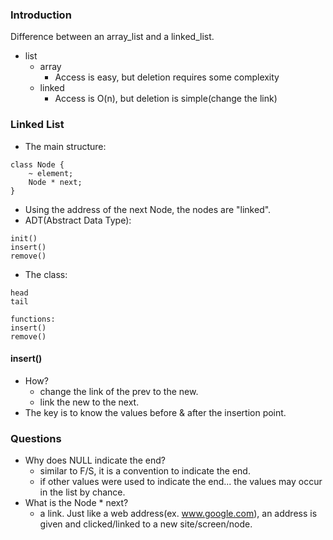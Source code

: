 ### Introduction

Difference between an array_list and a linked_list.

* list
  * array
    * Access is easy, but deletion requires some complexity
  * linked
    * Access is O(n), but deletion is simple(change the link)

### Linked List

* The main structure:

```
class Node {
    ~ element;
    Node * next;
}
```

* Using the address of the next Node, the nodes are "linked".
* ADT(Abstract Data Type):

```
init()
insert()
remove()
```

* The class:

```
head
tail

functions:
insert()
remove()
```


#### insert()

* How?
  * change the link of the prev to the new.
  * link the new to the next.
* The key is to know the values before & after the insertion point.


### Questions

* Why does NULL indicate the end?
  * similar to F/S, it is a convention to indicate the end.
  * if other values were used to indicate the end... the values may occur in the list by chance.
* What is the Node * next?
  * a link. Just like a web address(ex. www.google.com), an address is given and clicked/linked to a new site/screen/node.
